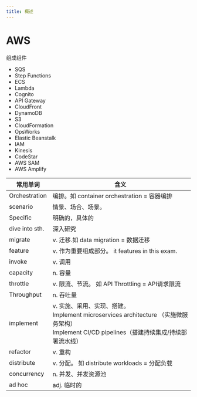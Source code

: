 ```yaml
---
title: 概述
--- 
```


# AWS

组成组件

- SQS
- Step Functions
- ECS
- Lambda
- Cognito
- API Gateway
- CloudFront
- DynamoDB
- S3
- CloudFormation
- OpsWorks
- Elastic Beanstalk
- IAM
- Kinesis
- CodeStar
- AWS SAM
- AWS Amplify


| 常用单词           | 含义                                                                                                                  |
|----------------|---------------------------------------------------------------------------------------------------------------------|
| Orchestration  | 编排。如 container orchestration = 容器编排                                                                                 |
| scenario       | 情景、场合、场景。                                                                                                           |
| Specific       | 明确的，具体的                                                                                                             |
| dive into sth. | 深入研究                                                                                                                |
| migrate        | v. 迁移.如 data migration = 数据迁移                                                                                       |
| feature        | v. 作为重要组成部分。 it features in this exam.                                                                              |
| invoke         | v. 调用                                                                                                               |
| capacity       | n. 容量                                                                                                               |
| throttle       | v. 限流、节流。 如 API Throttling = API请求限流                                                                                |
| Throughput     | n. 吞吐量                                                                                                              |
| implement      | v. 实施、采用、实现、搭建。  <br/> Implement microservices architecture （实施微服务架构）<br/>Implement CI/CD pipelines（搭建持续集成/持续部署流水线） |
| refactor       | v. 重构                                                                                                               |
| distribute     | v. 分配。 如 distribute workloads = 分配负载                                                                                |
| concurrency |  n. 并发、并发资源池 |
| ad hoc| adj. 临时的 |